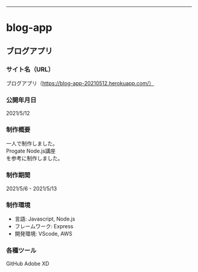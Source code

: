 ---------------------------
# blog-app
ブログアプリ
---------------------------
### サイト名（URL）
ブログアプリ（https://blog-app-20210512.herokuapp.com/）

### 公開年月日
2021/5/12

### 制作概要
一人で制作しました。<br>
Progate Node.js講座<br>
を参考に制作しました。

### 制作期間
2021/5/6 - 2021/5/13

### 制作環境
- 言語: Javascript, Node.js
- フレームワーク: Express
- 開発環境: VScode, AWS


### 各種ツール
GitHub
Adobe XD

